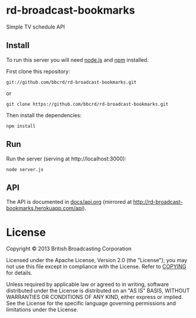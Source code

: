 # rd-broadcast-bookmarks

Simple TV schedule API

## Install

To run this server you will need [node.js](http://nodejs.org/) and [npm](https://npmjs.org/) installed.

First clone this repository:

    git://github.com/bbcrd/rd-broadcast-bookmarks.git

or

    git clone https://github.com/bbcrd/rd-broadcast-bookmarks.git

Then install the dependencies:

    npm install

## Run

Run the server (serving at http://localhost:3000):

    node server.js

## API

The API is documented in [docs/api.org](docs/api.org) (mirrored at http://rd-broadcast-bookmarks.herokuapp.com/api).

# License

Copyright &copy; 2013 British Broadcasting Corporation

Licensed under the Apache License, Version 2.0 (the "License");
you may not use this file except in compliance with the License.
Refer to [COPYING](https://github.com/bbcrd/rd-broadcast-bookmarks/blob/master/COPYING) for details.

Unless required by applicable law or agreed to in writing, software
distributed under the License is distributed on an "AS IS" BASIS,
WITHOUT WARRANTIES OR CONDITIONS OF ANY KIND, either express or implied.
See the License for the specific language governing permissions and
limitations under the License.
